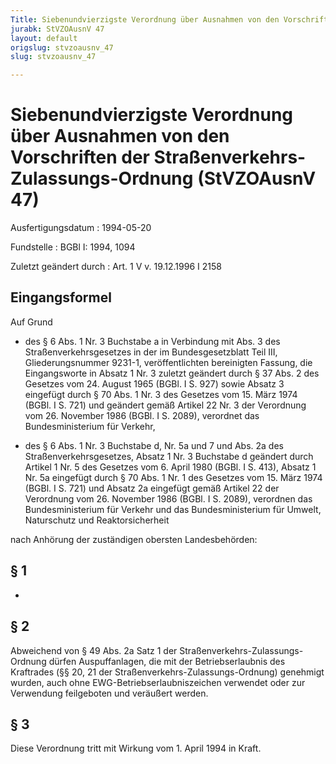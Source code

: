 ```yaml
---
Title: Siebenundvierzigste Verordnung über Ausnahmen von den Vorschriften der Straßenverkehrs-Zulassungs-Ordnung
jurabk: StVZOAusnV 47
layout: default
origslug: stvzoausnv_47
slug: stvzoausnv_47

---
```


# Siebenundvierzigste Verordnung über Ausnahmen von den Vorschriften der Straßenverkehrs-Zulassungs-Ordnung (StVZOAusnV 47)

Ausfertigungsdatum
:   1994-05-20

Fundstelle
:   BGBl I: 1994, 1094

Zuletzt geändert durch
:   Art. 1 V v. 19.12.1996 I 2158


## Eingangsformel

Auf Grund

-   des § 6 Abs. 1 Nr. 3 Buchstabe a in Verbindung mit Abs. 3 des Straßenverkehrsgesetzes in der im Bundesgesetzblatt Teil III, Gliederungsnummer 9231-1, veröffentlichten bereinigten Fassung, die Eingangsworte in Absatz 1 Nr. 3 zuletzt geändert durch § 37 Abs. 2 des Gesetzes vom 24. August 1965 (BGBl. I S. 927) sowie Absatz 3 eingefügt durch § 70 Abs. 1 Nr. 3 des Gesetzes vom 15. März 1974 (BGBl. I S. 721) und geändert gemäß Artikel 22 Nr. 3 der Verordnung vom 26. November 1986 (BGBl. I S. 2089), verordnet das Bundesministerium für Verkehr,


-   des § 6 Abs. 1 Nr. 3 Buchstabe d, Nr. 5a und 7 und Abs. 2a des Straßenverkehrsgesetzes, Absatz 1 Nr. 3 Buchstabe d geändert durch Artikel 1 Nr. 5 des Gesetzes vom 6. April 1980 (BGBl. I S. 413), Absatz 1 Nr. 5a eingefügt durch § 70 Abs. 1 Nr. 1 des Gesetzes vom 15. März 1974 (BGBl. I S. 721) und Absatz 2a eingefügt gemäß Artikel 22 der Verordnung vom 26. November 1986 (BGBl. I S. 2089), verordnen das Bundesministerium für Verkehr und das Bundesministerium für Umwelt, Naturschutz und Reaktorsicherheit



nach Anhörung der zuständigen obersten Landesbehörden:


## § 1

-


## § 2

Abweichend von § 49 Abs. 2a Satz 1 der Straßenverkehrs-Zulassungs-Ordnung dürfen Auspuffanlagen, die mit der Betriebserlaubnis des Kraftrades (§§ 20, 21 der Straßenverkehrs-Zulassungs-Ordnung) genehmigt wurden, auch ohne EWG-Betriebserlaubniszeichen verwendet oder zur Verwendung feilgeboten und veräußert werden.


## § 3

Diese Verordnung tritt mit Wirkung vom 1. April 1994 in Kraft.

